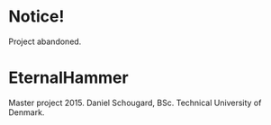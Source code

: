 # Notice!
Project abandoned.

# EternalHammer
Master project 2015. Daniel Schougard, BSc. Technical University of Denmark.
